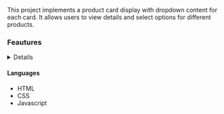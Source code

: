 This project implements a product card display with dropdown content for each card.
It allows users to view details and select options for different products.

### Feautures

<details>
- Product Cards: Display information about each product, including price, discounts, and options.
- Dropdown Content: Clicking on a product card reveals additional information and options in a dropdown.
- Radio Button Selection: Each card has a radio button that can be selected to indicate a user's choice.
- Styling: The project includes styling to enhance the visual presentation of product information.

<div style="text-align:center;margin:10px 0px 0px 45px;width:500px;">
    <img src="https://res.cloudinary.com/drjnmxyd5/image/upload/v1702839714/Screenshot_2023-12-18_003024_mnbfwp.png" />
  </div>
</details>

#### Languages

- HTML
- CSS
- Javascript
